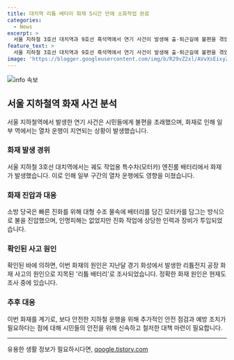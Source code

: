 ```yaml
---
title: 대치역 리튬 배터리 화재 5시간 만에 소화작업 완료
categories:
  - News
excerpt: >
  서울 지하철 3호선 대치역과 9호선 흑석역에서 연기 사건이 발생해 출·퇴근길에 불편을 겪었습니다. 대치역에서는 화재로 소방대원이 3시간 가량 진화작업을 벌였고, 흑석역에서는 원인 불명의 연기로 대피가 이뤄졌습니다. 화면 선로 불이나 배터리 문제, 새로운 안전 문제로 이어질 가능성이 우려되며, 시민들의 안전 우려가 높아졌습니다. 신속한 대응과 세부 조사가 필요합니다. (총 146자)
feature_text: >
  서울 지하철 3호선 대치역과 9호선 흑석역에서 연기 사건이 발생해 출·퇴근길에 불편을 겪었습니다. 대치역에서는 화재로 소방대원이 3시간 가량 진화작업을 벌였고, 흑석역에서는 원인 불명의 연기로 대피가 이뤄졌습니다. 화면 선로 불이나 배터리 문제, 새로운 안전 문제로 이어질 가능성이 우려되며, 시민들의 안전 우려가 높아졌습니다. 신속한 대응과 세부 조사가 필요합니다. (총 146자)
image: 'https://blogger.googleusercontent.com/img/b/R29vZ2xl/AVvXsEixyZcFfHzMRdzZMjFBmAUKJYCLCGyLL1o632UiGVXcaFdKo_bkvkuCioo0uUKlGfBVcT3P84aROyZIXSBEx3Aw5nCQ3pTgDom1WDC4m8eifvWiAmWEEVb4x6G_l8C0QH225ldMjyaFvpxGEBGNO37VmDTDMHGhJPq73UglMfDca1-0aw/s1600/blogspot.png'
---
```


<p><img src="https://blogger.googleusercontent.com/img/b/R29vZ2xl/AVvXsEixyZcFfHzMRdzZMjFBmAUKJYCLCGyLL1o632UiGVXcaFdKo_bkvkuCioo0uUKlGfBVcT3P84aROyZIXSBEx3Aw5nCQ3pTgDom1WDC4m8eifvWiAmWEEVb4x6G_l8C0QH225ldMjyaFvpxGEBGNO37VmDTDMHGhJPq73UglMfDca1-0aw/s1600/blogspot.png" alt="info 속보" /></p>

<h2 data-ke-size="size26">서울 지하철역 화재 사건 분석</h2>

<p data-ke-size="size16">서울 지하철역에서 발생한 연기 사건은 시민들에게 불편을 초래했으며, 화재로 인해 일부 역에서는 열차 운행이 지연되는 상황이 발생했습니다.</p>

<h3>화재 발생 경위</h3>

<p data-ke-size="size16">서울 지하철 3호선 대치역에서는 궤도 작업용 특수차(모터카) 엔진룸 배터리에서 화재가 발생했습니다. 이로 인해 일부 구간의 열차 운행에도 영향을 미쳤습니다.</p>

<h3>화재 진압과 대응</h3>

<p data-ke-size="size16">소방 당국은 빠른 진화를 위해 대형 수조 물속에 배터리를 담긴 모터카를 담그는 방식으로 불을 진압했으며, 인명피해는 없었지만 진화 작업에 상당한 인력과 장비가 투입되었습니다.</p>

<h3>확인된 사고 원인</h3>

<p data-ke-size="size16">확인된 바에 의하면, 이번 화재의 원인은 지난달 경기 화성에서 발생한 리튬전지 공장 화재 사고의 원인으로 지목된 '리튬 배터리'로 조사되었습니다. 정확한 화재 원인은 현재도 조사 중에 있습니다.</p>

<h3>추후 대응</h3>

<p data-ke-size="size16">이번 화재를 계기로, 보다 안전한 지하철 운행을 위해 추가적인 안전 점검과 예방 조치가 필요하다는 점에 대해 시민들의 안전을 위해 신속하고 철저한 대책 마련이 필요합니다.</p>

<hr>
유용한 생활 정보가 필요하시다면, <a href="https://qoogle.tistory.com" rel="dofollow">qoogle.tistory.com</a>


